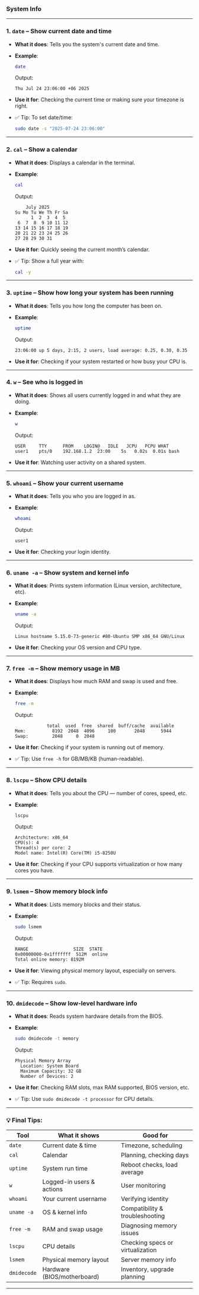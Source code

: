 ### System Info
---

### 1. **`date`** – Show current date and time

* **What it does**: Tells you the system's current date and time.
* **Example**:

  ```bash
  date
  ```

  Output:

  ```
  Thu Jul 24 23:06:00 +06 2025
  ```
* **Use it for**: Checking the current time or making sure your timezone is right.
* ✅ Tip: To set date/time:

  ```bash
  sudo date -s "2025-07-24 23:06:00"
  ```

---

### 2. **`cal`** – Show a calendar

* **What it does**: Displays a calendar in the terminal.
* **Example**:

  ```bash
  cal
  ```

  Output:

  ```
      July 2025       
  Su Mo Tu We Th Fr Sa  
        1  2  3  4  5  
   6  7  8  9 10 11 12  
  13 14 15 16 17 18 19  
  20 21 22 23 24 25 26  
  27 28 29 30 31        
  ```
* **Use it for**: Quickly seeing the current month’s calendar.
* ✅ Tip: Show a full year with:

  ```bash
  cal -y
  ```

---

### 3. **`uptime`** – Show how long your system has been running

* **What it does**: Tells you how long the computer has been on.
* **Example**:

  ```bash
  uptime
  ```

  Output:

  ```
  23:06:00 up 5 days, 2:15, 2 users, load average: 0.25, 0.30, 0.35
  ```
* **Use it for**: Checking if your system restarted or how busy your CPU is.

---

### 4. **`w`** – See who is logged in

* **What it does**: Shows all users currently logged in and what they are doing.
* **Example**:

  ```bash
  w
  ```

  Output:

  ```
  USER     TTY      FROM    LOGIN@   IDLE   JCPU   PCPU WHAT
  user1    pts/0    192.168.1.2  23:00    5s   0.02s  0.01s bash
  ```
* **Use it for**: Watching user activity on a shared system.

---

### 5. **`whoami`** – Show your current username

* **What it does**: Tells you who you are logged in as.
* **Example**:

  ```bash
  whoami
  ```

  Output:

  ```
  user1
  ```
* **Use it for**: Checking your login identity.

---

### 6. **`uname -a`** – Show system and kernel info

* **What it does**: Prints system information (Linux version, architecture, etc).
* **Example**:

  ```bash
  uname -a
  ```

  Output:

  ```
  Linux hostname 5.15.0-73-generic #80-Ubuntu SMP x86_64 GNU/Linux
  ```
* **Use it for**: Checking your OS version and CPU type.

---

### 7. **`free -m`** – Show memory usage in MB

* **What it does**: Displays how much RAM and swap is used and free.
* **Example**:

  ```bash
  free -m
  ```

  Output:

  ```
              total  used  free  shared  buff/cache  available
  Mem:          8192  2048  4096     100       2048      5944
  Swap:         2048     0  2048
  ```
* **Use it for**: Checking if your system is running out of memory.
* ✅ Tip: Use `free -h` for GB/MB/KB (human-readable).

---

### 8. **`lscpu`** – Show CPU details

* **What it does**: Tells you about the CPU — number of cores, speed, etc.
* **Example**:

  ```bash
  lscpu
  ```

  Output:

  ```
  Architecture: x86_64
  CPU(s): 4
  Thread(s) per core: 2
  Model name: Intel(R) Core(TM) i5-8250U
  ```
* **Use it for**: Checking if your CPU supports virtualization or how many cores you have.

---

### 9. **`lsmem`** – Show memory block info

* **What it does**: Lists memory blocks and their status.
* **Example**:

  ```bash
  sudo lsmem
  ```

  Output:

  ```
  RANGE                 SIZE  STATE
  0x00000000-0x1fffffff  512M  online
  Total online memory: 8192M
  ```
* **Use it for**: Viewing physical memory layout, especially on servers.
* ✅ Tip: Requires `sudo`.

---

### 10. **`dmidecode`** – Show low-level hardware info

* **What it does**: Reads system hardware details from the BIOS.
* **Example**:

  ```bash
  sudo dmidecode -t memory
  ```

  Output:

  ```
  Physical Memory Array
    Location: System Board
    Maximum Capacity: 32 GB
    Number of Devices: 2
  ```
* **Use it for**: Checking RAM slots, max RAM supported, BIOS version, etc.
* ✅ Tip: Use `sudo dmidecode -t processor` for CPU details.

---

### 💡 Final Tips:

| Tool        | What it shows               | Good for                         |
| ----------- | --------------------------- | -------------------------------- |
| `date`      | Current date & time         | Timezone, scheduling             |
| `cal`       | Calendar                    | Planning, checking days          |
| `uptime`    | System run time             | Reboot checks, load average      |
| `w`         | Logged-in users & actions   | User monitoring                  |
| `whoami`    | Your current username       | Verifying identity               |
| `uname -a`  | OS & kernel info            | Compatibility & troubleshooting  |
| `free -m`   | RAM and swap usage          | Diagnosing memory issues         |
| `lscpu`     | CPU details                 | Checking specs or virtualization |
| `lsmem`     | Physical memory layout      | Server memory info               |
| `dmidecode` | Hardware (BIOS/motherboard) | Inventory, upgrade planning      |

---
